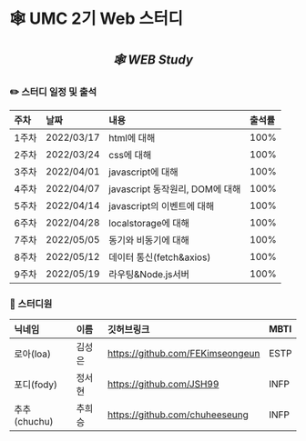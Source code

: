 # 🕸 UMC 2기 Web 스터디

<div align="center">
 
 <h2> 
 <i> 🕸 WEB Study </i> 
 </h2>
</div>  


### ✏️ 스터디 일정 및 출석

|주차|날짜|내용|출석률|
|:---|:---|:---|:---|
|1주차|2022/03/17|html에 대해|100%|
|2주차|2022/03/24|css에 대해|100%|
|3주차|2022/04/01|javascript에 대해|100%|
|4주차|2022/04/07|javascript 동작원리, DOM에 대해|100%|
|5주차|2022/04/14|javascript의 이벤트에 대해|100%|
|6주차|2022/04/28|localstorage에 대해|100%|
|7주차|2022/05/05|동기와 비동기에 대해|100%|
|8주차|2022/05/12|데이터 통신(fetch&axios)|100%|
|9주차|2022/05/19|라우팅&Node.js서버|100%|



### 📝 스터디원
|닉네임|이름|깃허브링크|MBTI
|:---|:---|:---|:--|
|로아(loa)|김성은|https://github.com/FEKimseongeun|ESTP|
|포디(fody)|정서현|https://github.com/JSH99|INFP|
|추추(chuchu)|추희승|https://github.com/chuheeseung|INFP|
